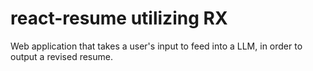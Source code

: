 # react-resume utilizing RX
Web application that takes a user's input to feed into a LLM, in order to output a revised resume.
